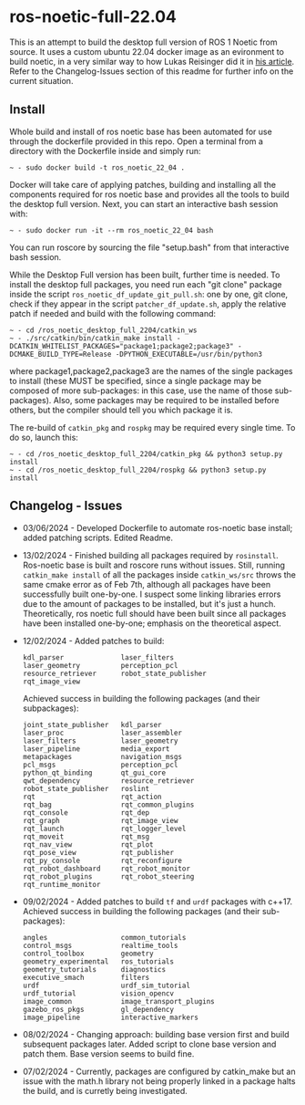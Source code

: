 # ros-noetic-full-22.04
This is an attempt to build the desktop full version of ROS 1 Noetic from source. It uses a custom ubuntu 22.04 docker image as an evironment to build noetic, in a very similar way to how Lukas Reisinger did it in [his article](https://medium.com/@lukas_reisinger/building-ros-noetic-on-ubuntu-22-04-b3ca676c63e7). Refer to the Changelog-Issues section of this readme for further info on the current situation.

## Install
Whole build and install of ros noetic base has been automated for use through the dockerfile provided in this repo. Open a terminal from a directory with the Dockerfile inside and simply run:
```
~ - sudo docker build -t ros_noetic_22_04 .
```
Docker will take care of applying patches, building and installing all the components required for ros noetic base and provides all the tools to build the desktop full version.
Next, you can start an interactive bash session with:
```
~ - sudo docker run -it --rm ros_noetic_22_04 bash
```
You can run roscore by sourcing the file "setup.bash" from that interactive bash session.

While the Desktop Full version has been built, further time is needed. To install the desktop full packages, you need run each "git clone" package inside the script `ros_noetic_df_update_git_pull.sh`: one by one, git clone, check if they appear in the script `patcher_df_update.sh`, apply the relative patch if needed and build with the following command:
```
~ - cd /ros_noetic_desktop_full_2204/catkin_ws
~ - ./src/catkin/bin/catkin_make install -DCATKIN_WHITELIST_PACKAGES="package1;package2;package3" -DCMAKE_BUILD_TYPE=Release -DPYTHON_EXECUTABLE=/usr/bin/python3
```
where package1,package2,package3 are the names of the single packages to install (these MUST be specified, since a single package may be composed of more sub-packages: in this case, use the name of those sub-packages). Also, some packages may be required to be installed before others, but the compiler should tell you which package it is.

The re-build of `catkin_pkg` and `rospkg` may be required every single time. To do so, launch this:
```
~ - cd /ros_noetic_desktop_full_2204/catkin_pkg && python3 setup.py install
~ - cd /ros_noetic_desktop_full_2204/rospkg && python3 setup.py install
```


## Changelog - Issues
* 03/06/2024 - Developed Dockerfile to automate ros-noetic base install; added patching scripts. Edited Readme.
* 13/02/2024 - Finished building all packages required by `rosinstall`. Ros-noetic base is built and roscore runs without issues. Still, running `catkin_make install` of all the packages inside `catkin_ws/src` throws the same cmake error as of Feb 7th, although all packages have been successfully built one-by-one. I suspect some linking libraries errors due to the amount of packages to be installed, but it's just a hunch. Theoretically, ros noetic full should have been built since all packages have been installed one-by-one; emphasis on the theoretical aspect.
* 12/02/2024 - Added patches to build:
  ```
  kdl_parser              laser_filters
  laser_geometry          perception_pcl
  resource_retriever      robot_state_publisher
  rqt_image_view
  ```
  Achieved success in building the following packages (and their subpackages):
  ```
  joint_state_publisher   kdl_parser
  laser_proc              laser_assembler
  laser_filters           laser_geometry
  laser_pipeline          media_export
  metapackages            navigation_msgs
  pcl_msgs                perception_pcl
  python_qt_binding       qt_gui_core
  qwt_dependency          resource_retriever
  robot_state_publisher   roslint
  rqt                     rqt_action
  rqt_bag                 rqt_common_plugins
  rqt_console             rqt_dep
  rqt_graph               rqt_image_view
  rqt_launch              rqt_logger_level
  rqt_moveit              rqt_msg
  rqt_nav_view            rqt_plot
  rqt_pose_view           rqt_publisher
  rqt_py_console          rqt_reconfigure
  rqt_robot_dashboard     rqt_robot_monitor
  rqt_robot_plugins       rqt_robot_steering
  rqt_runtime_monitor
  ```
* 09/02/2024 - Added patches to build `tf` and `urdf` packages with c++17. Achieved success in building the following packages (and their sub-packages):
  ```
  angles                  common_tutorials
  control_msgs            realtime_tools
  control_toolbox         geometry
  geometry_experimental   ros_tutorials
  geometry_tutorials      diagnostics
  executive_smach         filters
  urdf                    urdf_sim_tutorial
  urdf_tutorial           vision_opencv
  image_common            image_transport_plugins
  gazebo_ros_pkgs         gl_dependency
  image_pipeline          interactive_markers
  ```

* 08/02/2024  - Changing approach: building base version first and build subsequent packages later. Added script to clone base version and patch them. Base version seems to build fine.

* 07/02/2024  - Currently, packages are configured by catkin_make but an issue with the math.h library not being properly linked in a package halts the build, and is curretly being investigated.

